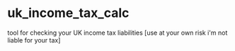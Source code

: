# uk_income_tax_calc
tool for checking your UK income tax liabilities [use at your own risk i'm not liable for your tax]
